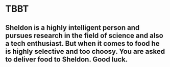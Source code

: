 # TBBT

## Sheldon is a highly intelligent person and pursues research in the field of science and also a tech enthusiast. But when it comes to food he is highly selective and too choosy. You are asked to deliver food to Sheldon. Good luck.